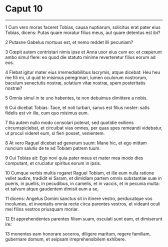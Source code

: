 # Caput 10

***

1 Cum vero moras faceret Tobias, causa nuptiarum, solicitus erat pater eius Tobias, dicens: Putas quare moratur filius meus, aut quare detentus est ibi?

2 Putasne Gabelus mortuus est, et nemo reddet illi pecuniam?

3 Cœpit autem contristari nimis ipse et Anna uxor eius cum eo: et cœperunt ambo simul flere: eo quod die statuto minime reverteretur filius eorum ad eos.

4 Flebat igitur mater eius irremediabilibus lacrymis, atque dicebat: Heu heu me fili mi, ut quid te misimus peregrinari, lumen oculorum nostrorum, baculum senectutis nostræ, solatium vitæ nostræ, spem posteritatis nostræ?

5 Omnia simul in te uno habentes, te non debuimus dimittere a nobis.

6 Cui dicebat Tobias: Tace, et noli turbari, sanus est filius noster: satis fidelis est vir ille, cum quo misimus eum.

7 Illa autem nullo modo consolari poterat, sed quotidie exiliens circumspiciebat, et circuibat vias omnes, per quas spes remeandi videbatur, ut procul videret eum, si fieri posset, venientem.

8 At vero Raguel dicebat ad generum suum: Mane hic, et ego mittam nuncium salutis de te ad Tobiam patrem tuum.

9 Cui Tobias ait: Ego novi quia pater meus et mater mea modo dies computant, et cruciatur spiritus eorum in ipsis.

10 Cumque verbis multis rogaret Raguel Tobiam, et ille eum nulla ratione vellet audire, tradidit ei Saram, et dimidiam partem omnis substantiæ suæ in pueris, in puellis, in pecudibus, in camelis, et in vaccis, et in pecunia multa: et salvum atque gaudentem dimisit eum a se,

11 dicens: Angelus Domini sanctus sit in itinere vestro, perducatque vos incolumes, et inveniatis omnia recte circa parentes vestros, et videant oculi mei filios vestros priusquam moriar.

12 Et apprehendentes parentes filiam suam, osculati sunt eam, et dimiserunt ire:

13 monentes eam honorare soceros, diligere maritum, regere familiam, gubernare domum, et seipsam irreprehensibilem exhibere.

